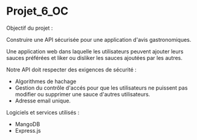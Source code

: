 # Projet_6_OC

Objectif du projet :

Construire une API sécurisée pour une application d'avis gastronomiques.

Une application web dans laquelle les utilisateurs peuvent ajouter
leurs sauces préférées et liker ou disliker les sauces ajoutées par les autres.

Notre API doit respecter des exigences de sécurité :

- Algorithmes de hachage
- Gestion du contrôle d'accés pour que les utilisateurs ne puissent pas modifier ou supprimer une sauce d'autres utilisateurs.
- Adresse email unique.

Logiciels et services utilisés :

- MangoDB
- Express.js
